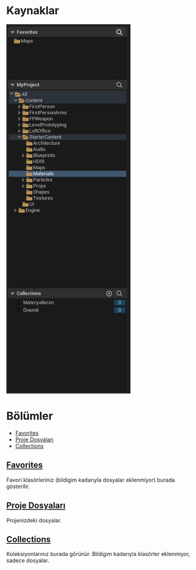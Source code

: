 # Kaynaklar
<img src="../../../Dosyalar/Content_Browser_Kaynaklar.jpg">



# Bölümler

* [Favorites](#favorites)
* [Proje Dosyaları](#proje-dosyaları)
* [Collections](#collections)



## [Favorites]()
Favori klasörleriniz (bildigim kadarıyla dosyalar eklenmiyor) burada gösterilir.

## [Proje Dosyaları]()
Projenizdeki dosyalar.

## [Collections]()
Koleksiyonlarınız burada görünür. Bildigim kadarıyla klasörler eklenmiyor, sadece dosyalar.
